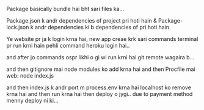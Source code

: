 Package basically bundle hai bht sari files ka...

Package.json k andr dependencies of project pri hoti hain
&
Package-lock.json k andr dependencies ki b dependencies of pri hoti hain


<!-- Heroku -->

Ye website pr ja k login krna hai, new app creae krk sari commands terminal pr run krni hain
pehli command 
heroku login hai..

and after jo commands ospr likhi o gi wi run krni hai
git remote   wagaira b...

and then gitignore mai node modules ko add krna hai
and then Procfile mai
web: node index.js

and then index.js k andr port m process.env krna hai localhost ko remove krna hai and then run krna hai then deploy o jygi..
due to payment method menny deploy ni ki...
